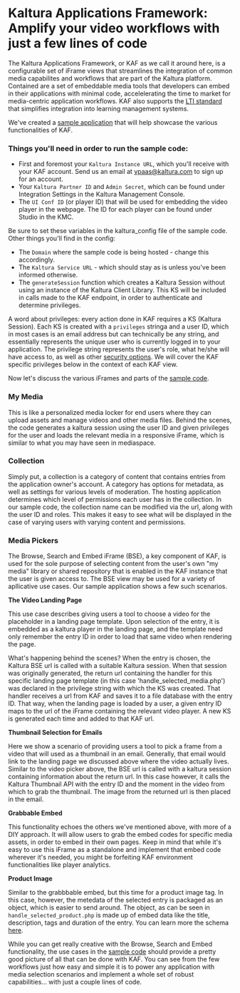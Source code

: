 # Kaltura Applications Framework: Amplify your video workflows with just a few lines of code #

The Kaltura Applications Framework, or KAF as we call it around here, is a configurable set of iFrame views that streamlines the integration of common media capabilites and workflows that are part of the Kaltura platform. Contained are a set of embeddable media tools that developers can embed in their applications with minimal code, accelelerating the time to market for media-centric application workflows. 
KAF also supports the [LTI standard](https://en.wikipedia.org/wiki/Learning_Tools_Interoperability) that simplifies integration into learning management systems. 

We've created a [sample application](https://github.com/kaltura/kaltura-application-framework-guide) that will help showcase the various functionalities of KAF. 

### Things you'll need in order to run the sample code: ###

- First and foremost your `Kaltura Instance URL`, which you'll receive with your KAF account. Send us an email at vpaas@kaltura.com to sign up for an account. 
- Your `Kaltura Partner ID` and `Admin Secret`, which can be found under Integration Settings in the Kaltura Management Console. 
- The `UI Conf ID` (or player ID) that will be used for embedding the video player in the webpage. The ID for each player can be found under Studio in the KMC. 

Be sure to set these variables in the kaltura_config file of the sample code. Other things you'll find in the config: 
- The `Domain` where the sample code is being hosted - change this accordingly.
- The `Kaltura Service URL` - which should stay as is unless you've been informed otherwise. 
- The `generateSession` function which creates a Kaltura Session without using an instance of the Kaltura Client Library. This KS will be included in calls made to the KAF endpoint, in order to authenticate and determine privileges. 

A word about privileges: every action done in KAF requires a KS (Kaltura Session). Each KS is created with a `privileges` stringa and a user ID, which in most cases is an email address but can technically be any string, and essentially represents the unique user who is currently logged in to your application. The privilege string represents the user's role, what he/she will have access to, as well as other [security options](https://knowledge.kaltura.com/kaltura-mediaspacekaltura-application-framework-kaf-roles-and-permissions). We will cover the KAF specific privileges below in the context of each KAF view.

Now let's discuss the various iFrames and parts of the [sample code](https://github.com/kaltura/kaltura-application-framework-guide). 

### My Media ###

This is like a personalized media locker for end users where they can upload assets and manage videos and other media files. 
Behind the scenes, the code  generates a kaltura session using the user ID and given privileges for the user and loads the relevant media in a responsive iFrame, which is similar to what you may have seen in mediaspace. 

### Collection ###

Simply put, a collection is a category of content that contains entries from the application owner's account. A category has options for metadata, as well as settings for various levels of moderation. The hosting application determines which level of permissions each user has in the collection. In our sample code, the collection name can be modified via the url, along with the user ID and roles. This makes it easy to see what will be displayed in the case of varying users with varying content and permissions. 

### Media Pickers ###

The Browse, Search and Embed iFrame (BSE), a key component of KAF, is used for the sole purpose of selecting content from the user's own "my media" library or shared repository that is enabled in the KAF instance that the user is given access to. The BSE view may be used for a variety of apllicative use cases. Our sample application shows a few such scenarios. 

**The Video Landing Page**

This use case describes giving users a tool to choose a video for the placeholder in a landing page template. Upon selection of the entry, it is embedded as a kaltura player in the landing page, and the template need only remember the entry ID in order to load that same video when rendering the page. 

What's happening behind the scenes? When the entry is chosen, the Kaltura BSE url is called with a suitable Kaltura session. When that session was originally generated, the return url containing the handler for this specific landing page template (in this case 'handle_selected_media.php') was declared in the privilege string with which the KS was created. That handler receives a url from KAF and saves it to a file database with the entry ID. That way, when the landing page is loaded by a user, a given entry ID maps to the url of the iFrame containing the relevant video player. A new KS is generated each time and added to that KAF url.

**Thumbnail Selection for Emails**

Here we show a scenario of providing users a tool to pick a frame from a video that will used as a thumbnail in an email. Generally, that email would link to the landing page we discussed above where the video actually lives. 
Similar to the video picker above, the BSE url is called with a kaltura session containing information about the return url. In this case however, it calls the Kaltura Thumbnail API with the entry ID and the moment in the video from which to grab the thumbnail. The image from the returned url is then placed in the email. 

**Grabbable Embed**

This functionality echoes the others we've mentioned above, with more of a DIY approach. It will allow users to grab the embed codes for specific media assets, in order to embed in their own pages. Keep in mind that while it's easy to use this iFrame as a standalone and implement that embed code wherever it's needed, you might be forfeiting KAF environment functionalities like player analytics. 

**Product Image**

Similar to the grabbbable embed, but this time for a product image tag. In this case, however, the metedata of the selected entry is packaged as an object, which is easier to send around. The object, as can be seen in `handle_selected_product.php` is made up of embed data like the title, description, tags and duration of the entry. You can learn more the schema [here](https://developers.google.com/search/docs/data-types/video).


While you can get really creative with the Browse, Search and Embed functionality, the use cases in the [sample code](https://github.com/kaltura/kaltura-application-framework-guide) should provide a pretty good picture of all that can be done with KAF. You can see from the few workflows just how easy and simple it is to power any application with media selection scenarios and implement a whole set of robust capabilities... with just a couple lines of code. 
